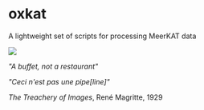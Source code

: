 # oxkat
A lightweight set of scripts for processing MeerKAT data

![](https://i.imgur.com/tmukMGk.jpg)

_"A buffet, not a restaurant"_

_"Ceci n'est pas une pipe[line]"_

_The Treachery of Images_, René Magritte, 1929
